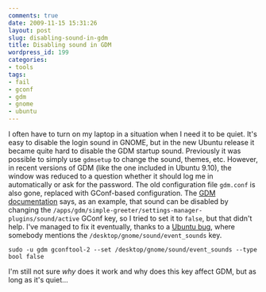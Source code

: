 ```yaml
---
comments: true
date: 2009-11-15 15:31:26
layout: post
slug: disabling-sound-in-gdm
title: Disabling sound in GDM
wordpress_id: 199
categories:
- tools
tags:
- fail
- gconf
- gdm
- gnome
- ubuntu
---
```


I often have to turn on my laptop in a situation when I need it to be quiet. It's easy to disable the login sound in GNOME, but in the new Ubuntu release it became quite hard to disable the GDM startup sound. Previously it was possible to simply use `gdmsetup` to change the sound, themes, etc. However, in recent versions of GDM (like the one included in Ubuntu 9.10), the window was reduced to a question whether it should log me in automatically or ask for the password. The old configuration file `gdm.conf` is also gone, replaced with GConf-based configuration. The [GDM documentation](http://library.gnome.org/admin/gdm/stable/configuration.html.en) says, as an example, that sound can be disabled by changing the `/apps/gdm/simple-greeter/settings-manager-plugins/sound/active` GConf key, so I tried to set it to `false`, but that didn't help. I've managed to fix it eventually, thanks to a [Ubuntu bug](https://bugs.launchpad.net/ubuntu/+source/gdm/+bug/437429), where somebody mentions the `/desktop/gnome/sound/event_sounds` key.

    
    sudo -u gdm gconftool-2 --set /desktop/gnome/sound/event_sounds --type bool false


I'm still not sure _why_ does it work and why does this key affect GDM, but as long as it's quiet...
